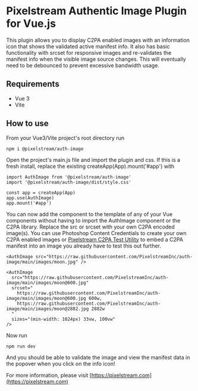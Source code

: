 # Pixelstream Authentic Image Plugin for Vue.js

This plugin allows you to display C2PA enabled images with an information icon that shows the validated active manifest info.  It also has basic functionality with srcset for responsive images and re-validates the manifest info when the visible image source changes.  This will eventually need to be debounced to prevent excessive bandwidth usage.

## Requirements

- Vue 3
- Vite

## How to use

From your Vue3/Vite project's root directory run

```
npm i @pixelstream/auth-image
```

Open the project's main.js file and import the plugin and css. If this is a fresh install, replace the existing createApp(App).mount('#app') with

```
import AuthImage from '@pixelstream/auth-image'
import '@pixelstream/auth-image/dist/style.css'

const app = createApp(App)
app.use(AuthImage)
app.mount('#app')
```

You can now add the component to the template of any of your Vue components without having to import the AuthImage component or the C2PA library. Replace the src or srcset with your own C2PA encoded image(s).  You can use Photoshop Content Credentials to create your own C2PA enabled images or [Pixelstream C2PA Test Utility](https://c2patool.pixelstream.com) to embed a C2PA manifest into an image you already have to test this out further.

```
<AuthImage src="https://raw.githubusercontent.com/PixelstreamInc/auth-image/main/images/moon.jpg" />

<AuthImage
  src="https://raw.githubusercontent.com/PixelstreamInc/auth-image/main/images/moon@600.jpg"
  srcset="
    https://raw.githubusercontent.com/PixelstreamInc/auth-image/main/images/moon@600.jpg 600w, 
    https://raw.githubusercontent.com/PixelstreamInc/auth-image/main/images/moon@2882.jpg 2882w
  "
  sizes="(min-width: 1024px) 33vw, 100vw"
/>
```

Now run

```
npm run dev
```

And you should be able to validate the image and view the manifest data in the popover when you click on the info icon!


For more information, please visit [https://pixelstream.com](https://pixelstream.com)




